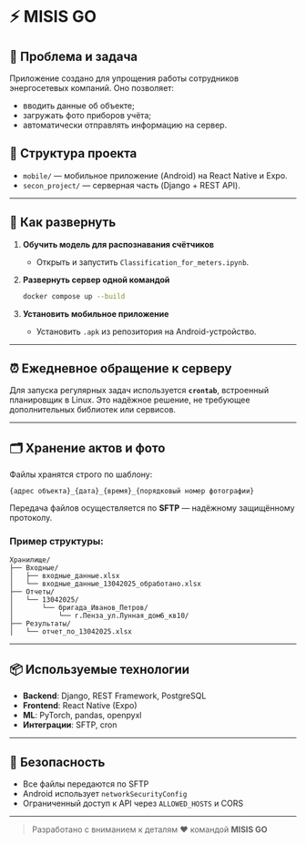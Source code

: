# ⚡ MISIS GO

## 🧩 Проблема и задача

Приложение создано для упрощения работы сотрудников энергосетевых компаний. Оно позволяет:

- вводить данные об объекте;
- загружать фото приборов учёта;
- автоматически отправлять информацию на сервер.

## 📁 Структура проекта

- `mobile/` — мобильное приложение (Android) на React Native и Expo.
- `secon_project/` — серверная часть (Django + REST API).

---

## 🚀 Как развернуть

1. **Обучить модель для распознавания счётчиков**
   - Открыть и запустить `Classification_for_meters.ipynb`.

2. **Развернуть сервер одной командой**
   ```bash
   docker compose up --build
   ```

3. **Установить мобильное приложение**
   - Установить `.apk` из репозитория на Android-устройство.

---

## ⏰ Ежедневное обращение к серверу

Для запуска регулярных задач используется **`crontab`**, встроенный планировщик в Linux. Это надёжное решение, не требующее дополнительных библиотек или сервисов.

---

## 🗂️ Хранение актов и фото

Файлы хранятся строго по шаблону:

```
{адрес объекта}_{дата}_{время}_{порядковый номер фотографии}
```

Передача файлов осуществляется по **SFTP** — надёжному защищённому протоколу.

### Пример структуры:

```
Хранилище/
├── Входные/
│   ├── входные_данные.xlsx
│   └── входные_данные_13042025_обработано.xlsx
├── Отчеты/
│   └── 13042025/
│       └── бригада_Иванов_Петров/
│           └── г.Пенза_ул.Лунная_дом6_кв10/
├── Результаты/
│   └── отчет_по_13042025.xlsx
```

---

## 📦 Используемые технологии

- **Backend**: Django, REST Framework, PostgreSQL
- **Frontend**: React Native (Expo)
- **ML**: PyTorch, pandas, openpyxl
- **Интеграции**: SFTP, cron

---

## 🔐 Безопасность

- Все файлы передаются по SFTP
- Android использует `networkSecurityConfig`
- Ограниченный доступ к API через `ALLOWED_HOSTS` и CORS

---

> Разработано с вниманием к деталям ❤️ командой **MISIS GO**
